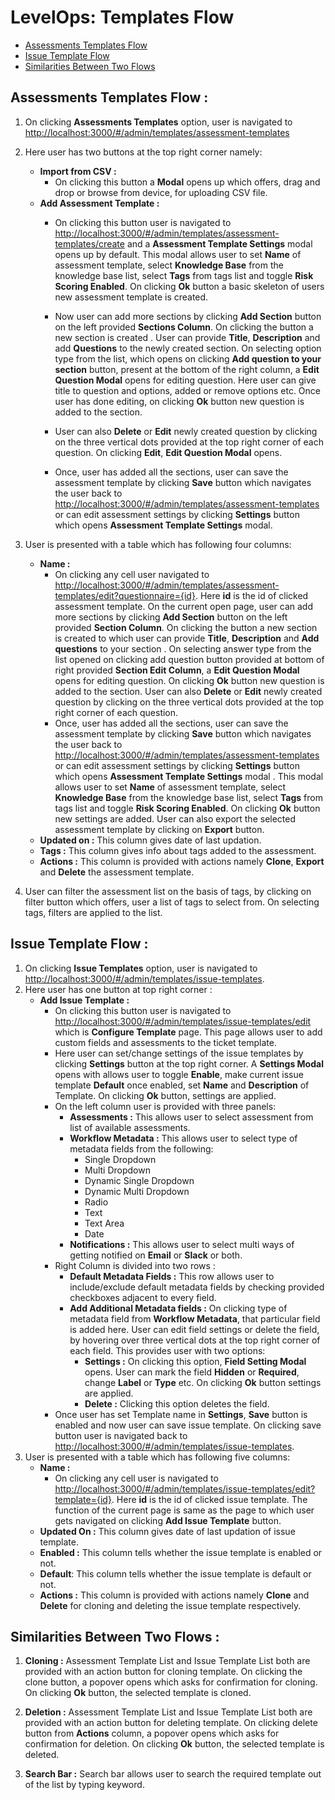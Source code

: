 # LevelOps: Templates Flow
* [Assessments Templates Flow](#assessment-templates)
* [Issue Template Flow](#issue-templates)
* [Similarities Between Two Flows](#common)

## <a id="assessment-templates">Assessments Templates Flow :</a>

 1. On clicking  **Assessments Templates** option, user is navigated to [http://localhost:3000/#/admin/templates/assessment-templates](http://localhost:3000/#/admin/templates/assessment-templates)
 2. Here user has two buttons at the top right corner namely:
     - **Import from CSV :**
         - On clicking this button a **Modal** opens up which offers, drag and drop or browse from device, for uploading CSV file.
     - **Add Assessment Template :**
         - On clicking this button user is navigated to [http://localhost:3000/#/admin/templates/assessment-templates/create](http://localhost:3000/#/admin/templates/assessment-templates/create) and a **Assessment Template Settings** modal opens up by default. This modal allows user to set **Name** of assessment template, select **Knowledge Base** from the knowledge base list, select **Tags** from tags list and toggle **Risk Scoring Enabled**. On clicking **Ok** button a basic skeleton of users new assessment template is created.
         
         - Now user can add more sections by clicking **Add Section** button on the left provided **Sections Column**. On clicking the button a new section is created . User can provide **Title**, **Description** and add **Questions** to the newly created section. On selecting option type from the list, which opens on clicking **Add question to your section** button, present at the bottom of the right column, a **Edit Question Modal**  opens for editing question. Here user can give title to question and options, added or remove options etc. Once user has done editing, on clicking **Ok** button new question is added to the section. 
         - User can also **Delete** or **Edit** newly created question by clicking on the three vertical dots provided at the top right corner of each question. On clicking **Edit**, **Edit Question Modal** opens.
         - Once, user has added all the sections, user can save the assessment template by clicking **Save** button which navigates the user back to [http://localhost:3000/#/admin/templates/assessment-templates](http://localhost:3000/#/admin/templates/assessment-templates) or can edit assessment settings by clicking **Settings** button which opens **Assessment Template Settings** modal. 
 
 3. User is presented with a table which has following four columns:
    - **Name :**
	    - On clicking any cell user navigated to [http://localhost:3000/#/admin/templates/assessment-templates/edit?questionnaire={id}](http://localhost:3000/#/admin/templates/assessment-templates/edit).  Here **id** is the id of clicked assessment template. On the current open page,  user can add more sections by clicking **Add Section** button on the left provided **Section Column**. On clicking the button a new section is created to which user can provide **Title**, **Description** and **Add questions** to your section . On selecting answer type from the list opened on clicking add question button provided at bottom of right provided **Section Edit Column**, a **Edit Question Modal**  opens for editing question. On clicking **Ok** button new question is added to the section. User can also **Delete** or **Edit** newly created question by clicking on the three vertical dots provided at the top right corner of each question.
         - Once, user has added all the sections, user can save the assessment template by clicking **Save** button which navigates the user back to [http://localhost:3000/#/admin/templates/assessment-templates](http://localhost:3000/#/admin/templates/assessment-templates) or can edit assessment settings by clicking **Settings** button  which opens **Assessment Template Settings** modal . This modal allows user to set **Name** of assessment template, select **Knowledge Base** from the knowledge base list, select **Tags** from tags list and toggle **Risk Scoring Enabled**. On clicking **Ok** button new settings are added. User can also export the selected assessment template by clicking on **Export** button.
     - **Updated on :** This column gives date of last updation.
     - **Tags :** This column gives info about tags added to the assessment.
     - **Actions :** This column is provided with actions namely **Clone**, **Export** and **Delete** the assessment template.
 4. User can filter the assessment list on the basis of tags, by clicking on filter button which offers, user a list of tags to select from. On selecting tags, filters are applied to the list.
## <a id="issue-templates"> Issue Template Flow :</a>
 1. On clicking  **Issue Templates** option, user is navigated to [http://localhost:3000/#/admin/templates/issue-templates](http://localhost:3000/#/admin/templates/issue-templates).
 2. Here user has one button at top right corner :
	 - **Add Issue Template :**
	   -  On clicking this button user is navigated to [http://localhost:3000/#/admin/templates/issue-templates/edit](http://localhost:3000/#/admin/templates/issue-templates/edit) which is **Configure Template** page. This page allows user to add custom fields and assessments to the ticket template.
	   - Here user can set/change settings of the issue templates by clicking **Settings** button at the top right corner. A **Settings Modal** opens with allows user to toggle **Enable**, make current issue template **Default** once enabled, set **Name** and **Description** of Template. On clicking **Ok** button, settings are applied.
	   - On the left column user is provided with three panels:
		   - **Assessments :** This allows user to select assessment from list of available assessments.
		   - **Workflow Metadata :** This allows user to select type of metadata fields from the following:
			   - Single Dropdown
				- Multi Dropdown
			    - Dynamic Single Dropdown    
				- Dynamic Multi Dropdown
			   - Radio
		     - Text
			 - Text Area
			  - Date 
			- **Notifications :** This allows user to select multi ways of getting notified on **Email** or **Slack** or both.
		- Right Column is divided into two rows :
			- **Default Metadata Fields :** This row allows user to include/exclude default metadata fields by checking provided checkboxes adjacent to every field.
			- **Add Additional Metadata fields :** On clicking type of metadata field from **Workflow Metadata**, that particular field is added here. User can edit field settings or delete the field, by hovering over three vertical dots at the top right corner of each field. This provides user with two options:
				- **Settings :** On clicking this option, **Field Setting Modal** opens. User can mark the field **Hidden** or **Required**,  change **Label** or **Type** etc. On clicking **Ok** button settings are applied.
				- **Delete :** Clicking this option deletes the field.
		- Once user has set Template name in **Settings**, **Save** button is enabled and now user can save issue template. On clicking save button user is navigated back to [http://localhost:3000/#/admin/templates/issue-templates](http://localhost:3000/#/admin/templates/issue-templates).
 3. User is presented with a table which has following five columns:
	- **Name :**	    
		- On clicking any cell user is navigated to [http://localhost:3000/#/admin/templates/issue-templates/edit?template={id}](http://localhost:3000/#/admin/templates/issue-templates/edit).  Here **id** is the id of clicked issue template. The function of the current page is same as the page to which user gets navigated on clicking **Add Issue Template** button.
	- **Updated On :** This column gives date of last updation of issue template.
	 - **Enabled :** This column tells whether the issue template is enabled or not.
	- **Default**: This column tells whether the issue template is default or not.
	- **Actions :** This column is provided with actions namely **Clone** and **Delete** for cloning  and deleting the issue template respectively.
## <a id="common">Similarities Between Two Flows :</a>
 1. **Cloning :** Assessment Template List and Issue Template List both are provided with an action button for cloning template. On clicking the clone button, a popover opens which asks for confirmation for cloning. On clicking **Ok** button, the selected template is cloned.
 
 2. **Deletion :** Assessment Template List and Issue Template List both are provided with an action button for deleting template. On clicking delete button from **Actions** column, a popover opens which asks for confirmation for deletion. On clicking **Ok** button, the selected template is deleted.
 3. **Search Bar :** Search bar allows user to search the required template out of the list by typing keyword.

         

 

<!--stackedit_data:
eyJoaXN0b3J5IjpbNjM5Njc3OTg5LC0yMDY2OTU1MDUxXX0=
-->